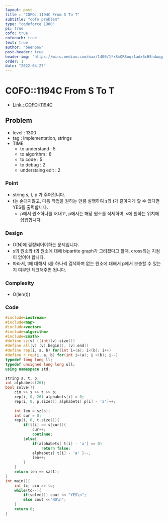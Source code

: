 ```yaml
---
layout: post
title : "COFO::1194C From S To T"
subtitle: "cofo problem"
type: "codeforce 1300"
ps: true
cofo: true
cofoeach: true
text: true
author: "beenpow"
post-header: true
header-img: "https://miro.medium.com/max/1400/1*xSmORSoqz1adx6cHSndwqg.jpeg"
order: 1
date: "2022-04-27"
---
```

# COFO::1194C From S To T
- [Link : COFO::1194C](https://codeforces.com/problemset/problem/1194/C)


## Problem 

- level : 1300
- tag : implementation, strings
- TIME
  - to understand    : 5
  - to algorithm     : 8
  - to code          : 5
  - to debug         : 2
  - understaing edit : 2

### Point
- string s, t, p 가 주어집니다.
- t는 손대지않고, 다음 작업을 원하는 만큼 실행하여 s와 t가 같아지게 할 수 있다면 YES를 출력합니다.
  - p에서 원소하나를 꺼내고, p에서는 해당 원소를 삭제하며, s에 원하는 위치에 삽입합니다.

### Design
- O(N)에 결정되어야하는 문제입니다.
- s의 원소와 t의 원소에 대해 bipartite graph가 그려졌다고 할때, cross되는 지점이 없어야 합니다.
- 따라서, t에 대해서 s를 하나씩 검색하며 없는 원소에 대해서 p에서 보충할 수 있는지 여부만 체크해주면 됩니다.

### Complexity
- O(len(t))

### Code

```cpp
#include<iostream>
#include<map>
#include<vector>
#include<algorithm>
#include<cmath>
#define sz(v) ((int)(v).size())
#define all(v) (v).begin(), (v).end()
#define rep(i, a, b) for(int i=(a); i<(b); i++)
#define r_rep(i, a, b) for(int i=(a); i >(b); i--)
typedef long long ll;
typedef unsigned long long ull;
using namespace std;

string s, t, p;
int alphabets[26];
bool solve(){
    cin >> s >> t >> p;
    rep(i, 0, 26) alphabets[i] = 0;
    rep(i, 0, p.size()) alphabets[ p[i] - 'a']++;
    
    int len = sz(s);
    int cur = 0;
    rep(i, 0, t.size()){
        if(t[i] == s[cur]){
            cur++;
            continue;
        }else{
            if(alphabets[ t[i] - 'a'] == 0)
                return false;
            alphabets[ t[i] - 'a' ]--;
            len++;
        }
    }
    return len == sz(t);
}
int main(){
    int tc; cin >> tc;
    while(tc--){
        if(solve()) cout << "YES\n";
        else cout <<"NO\n";
    }
    return 0;
}
```
